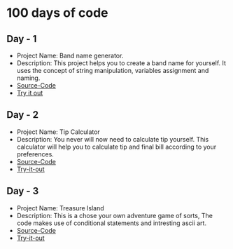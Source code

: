 # 100 days of code

## Day - 1
- Project Name: Band name generator.
- Description: This project helps you to create a band name for yourself. It uses the concept of string manipulation, variables assignment and naming.
- [Source-Code](https://github.com/MihirMore/100daysofcode-Python/blob/main/Day-1/Final_Project/band_name_generator.py)
- [Try it out](https://replit.com/@MihirMore1/band-name-generator-start#main.py)

## Day - 2
- Project Name: Tip Calculator
- Description: You never will now need to calculate tip yourself. This calculator will help you to calculate tip and final bill according to your preferences.
- [Source-Code](https://github.com/MihirMore/100daysofcode-Python/blob/main/Day-2/Final-Project/tip-calculator.py)
- [Try-it-out](https://replit.com/@MihirMore1/tip-calculator-start#main.py)

## Day - 3
- Project Name: Treasure Island
- Description: This is a chose your own adventure game of sorts, The code makes use of conditional statements and intresting ascii art.
- [Source-Code](https://github.com/MihirMore/100daysofcode-Python/blob/main/Day-3/Final-Project/treasure-island.py)
- [Try-it-out](https://replit.com/@MihirMore1/treasure-island-start#main.py)




